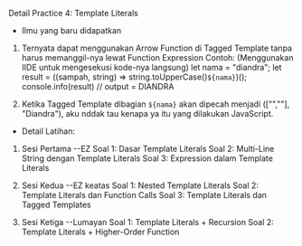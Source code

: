 Detail Practice 4: Template Literals

- Ilmu yang baru didapatkan
1. Ternyata dapat menggunakan Arrow Function di Tagged Template tanpa harus memanggil-nya lewat Function Expression
Contoh: (Menggunakan IIDE untuk mengesekusi kode-nya langsung)
let nama = "diandra";
let result = ((sampah, string) => string.toUpperCase()`${nama}`)();
console.info(result) // output = DIANDRA

2. Ketika Tagged Template dibagian `${nama}` akan dipecah menjadi (["",""], "Diandra"), aku nddak tau kenapa ya itu yang dilakukan JavaScript.


- Detail Latihan:
1. Sesi Pertama --EZ
    Soal 1: Dasar Template Literals
    Soal 2: Multi-Line String dengan Template Literals
    Soal 3: Expression dalam Template Literals

2. Sesi Kedua --EZ keatas
    Soal 1: Nested Template Literals
    Soal 2: Template Literals dan Function Calls
    Soal 3: Template Literals dan Tagged Templates

3. Sesi Ketiga --Lumayan
    Soal 1: Template Literals + Recursion
    Soal 2: Template Literals + Higher-Order Function